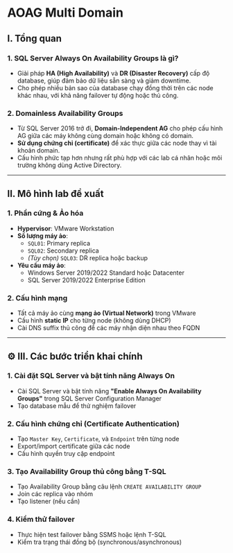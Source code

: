# AOAG Multi Domain 
## I. Tổng quan 

### 1. SQL Server Always On Availability Groups là gì?
- Giải pháp **HA (High Availability)** và **DR (Disaster Recovery)** cấp độ database, giúp đảm bảo dữ liệu sẵn sàng và giảm downtime.
- Cho phép nhiều bản sao của database chạy đồng thời trên các node khác nhau, với khả năng failover tự động hoặc thủ công.

### 2. Domainless Availability Groups
- Từ SQL Server 2016 trở đi, **Domain-Independent AG** cho phép cấu hình AG giữa các máy không cùng domain hoặc không có domain.
- **Sử dụng chứng chỉ (certificate)** để xác thực giữa các node thay vì tài khoản domain.
- Cấu hình phức tạp hơn nhưng rất phù hợp với các lab cá nhân hoặc môi trường không dùng Active Directory.

---

##  II. Mô hình lab đề xuất

### 1. Phần cứng & Ảo hóa
- **Hypervisor**: VMware Workstation
- **Số lượng máy ảo**:
  - `SQL01`: Primary replica
  - `SQL02`: Secondary replica
  - *(Tùy chọn)* `SQL03`: DR replica hoặc backup
- **Yêu cầu máy ảo**:
  - Windows Server 2019/2022 Standard hoặc Datacenter
  - SQL Server 2019/2022 Enterprise Edition

### 2. Cấu hình mạng
- Tất cả máy ảo cùng **mạng ảo (Virtual Network)** trong VMware
- Cấu hình **static IP** cho từng node (không dùng DHCP)
- Cài DNS suffix thủ công để các máy nhận diện nhau theo FQDN

---

## ⚙️ III. Các bước triển khai chính

### 1. Cài đặt SQL Server và bật tính năng Always On
- Cài SQL Server và bật tính năng **"Enable Always On Availability Groups"** trong SQL Server Configuration Manager
- Tạo database mẫu để thử nghiệm failover

### 2. Cấu hình chứng chỉ (Certificate Authentication)
- Tạo `Master Key`, `Certificate`, và `Endpoint` trên từng node
- Export/import certificate giữa các node
- Cấu hình quyền truy cập endpoint

### 3. Tạo Availability Group thủ công bằng T-SQL
- Tạo Availability Group bằng câu lệnh `CREATE AVAILABILITY GROUP`
- Join các replica vào nhóm
- Tạo listener (nếu cần)

### 4. Kiểm thử failover
- Thực hiện test failover bằng SSMS hoặc lệnh T-SQL
- Kiểm tra trạng thái đồng bộ (synchronous/asynchronous)

